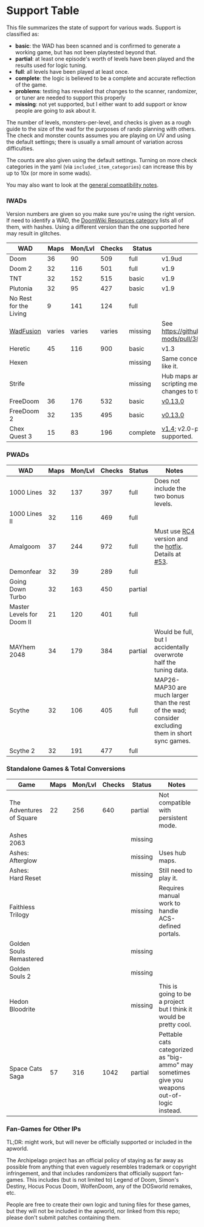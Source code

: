# Support Table

This file summarizes the state of support for various wads. Support is classified as:

- **basic**: the WAD has been scanned and is confirmed to generate a working game,
  but has not been playtested beyond that.
- **partial**: at least one episode's worth of levels have been played and
  the results used for logic tuning.
- **full**: all levels have been played at least once.
- **complete**: the logic is believed to be a complete and accurate reflection of the game.
- **problems**: testing has revealed that changes to the scanner, randomizer, or tuner are needed to support this properly
- **missing**: not yet supported, but I either want to add support or know people are going to ask about it.

The number of levels, monsters-per-level, and checks is given as a rough guide
to the size of the wad for the purposes of rando planning with others. The check
and monster counts assumes you are playing on UV and using the default settings;
there is usually a small amount of variation across difficulties.

The counts are also given using the default settings. Turning on more check
categories in the yaml (via `included_item_categories`) can increase this by up
to 10x (or more in some wads).

You may also want to look at the [general compatibility notes](./compatibility.md).

### IWADs

Version numbers are given so you make sure you're using the right version. If
need to identify a WAD, the [DoomWiki Resources category](https://doomwiki.org/wiki/Category:Resources)
lists all of them, with hashes. Using a different version than the one supported
here may result in glitches.

| WAD          | Maps | Mon/Lvl | Checks | Status | Notes |
| ------------ | ---- | ------- | ------ | ------ | ----- |
| Doom         |   36 |      90 | 509    | full   | v1.9ud |
| Doom 2       |   32 |     116 | 501    | full   | v1.9 |
| TNT          |   32 |     152 | 515    | basic  | v1.9 |
| Plutonia     |   32 |      95 | 427    | basic  | v1.9 |
| No Rest for the Living | 9 | 141 | 124 | full | |
| [WadFusion](https://github.com/Owlet7/wadfusion) | varies | varies | varies | missing | See https://github.com/ToxicFrog/doom-mods/pull/38 |
| Heretic      |   45 |     116 |    900 | basic  | v1.3 |
| Hexen        | | | | missing | Same concerns as Strife, plus I don't like it. |
| Strife       | | | | missing | Hub maps and complicated level scripting mean this may need changes to the generator. |
| FreeDoom     |   36 |     176 |    532 | basic | [v0.13.0](https://freedoom.github.io/download.html) |
| FreeDoom 2   |   32 |     135 |    495 | basic | [v0.13.0](https://freedoom.github.io/download.html) |
| Chex Quest 3 |   15 |      83 |    196 | complete | [v1.4](https://www.chexquest3.com/downloads/); v2.0-prerelease is not yet supported. |

### PWADs

| WAD              | Maps | Mon/Lvl | Checks | Status | Notes |
| ---------------- | ---- | ------- | ------ | ------ | ----- |
| 1000 Lines       |   32 |     137 | 397 | full | Does not include the two bonus levels. |
| 1000 Lines II    |   32 |     116 | 469 | full | |
| Amalgoom         |   37 |     244 | 972 | full | Must use [RC4](https://www.doomworld.com/forum/topic/141857-amalgoom-mixing-doom-and-doom-2-released) version and the [hotfix](https://www.doomworld.com/forum/post/2965170). Details at [#53](https://github.com/ToxicFrog/doom-mods/pull/53). |
| Demonfear        |   32 |      39 | 289 | full | |
| Going Down Turbo |   32 |     163 | 450 | partial | |
| Master Levels for Doom II | 21 | 120 | 401 | full | |
| MAYhem 2048      |   34 |     179 | 384 | partial | Would be full, but I accidentally overwrote half the tuning data. |
| Scythe           |   32 |     106 | 405 | full | MAP26-MAP30 are much larger than the rest of the wad; consider excluding them in short sync games. |
| Scythe 2         |   32 |     191 | 477 | full | |

### Standalone Games & Total Conversions

| Game                     | Maps | Mon/Lvl | Checks | Status | Notes |
| ------------------------ | ---- | ------- | ------ | ------ | ----- |
| The Adventures of Square | 22 | 256 | 640 | partial | Not compatible with persistent mode. |
| Ashes 2063               | | | | missing | |
| Ashes: Afterglow         | | | | missing | Uses hub maps. |
| Ashes: Hard Reset        | | | | missing | Still need to play it. |
| Faithless Trilogy        | | | | missing | Requires manual work to handle ACS-defined portals. |
| Golden Souls Remastered  | | | | missing | |
| Golden Souls 2           | | | | missing | |
| Hedon Bloodrite          | | | | missing | This is going to be a project but I think it would be pretty cool. |
| Space Cats Saga          | 57 | 316 | 1042 | partial | Pettable cats categorized as "big-ammo" may sometimes give you weapons out-of-logic instead. |

### Fan-Games for Other IPs

TL;DR: might work, but will never be officially supported or included in the
apworld.

The Archipelago project has an official policy of staying as far away as possible
from anything that even vaguely resembles trademark or copyright infringement,
and that includes randomizers that officially support fan-games. This includes
(but is not limited to) Legend of Doom, Simon's Destiny, Hocus Pocus Doom,
WolfenDoom, any of the DOSworld remakes, etc.

People are free to create their own logic and tuning files for these games, but
they will not be included in the apworld, nor linked from this repo; please don't
submit patches containing them.
